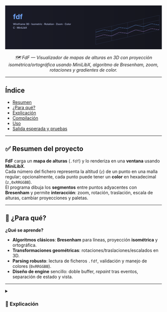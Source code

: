 <!-- ===================== BANNER ===================== -->
<p align="center">
  <img src="https://raw.githubusercontent.com/NanoHtz/Assets/main/fdf/banner.svg" alt="Philosophers banner">
</p>

<p align="center"><i>🗺️ FdF — Visualizador de mapas de alturas en 3D con proyección isométrica/ortográfica usando MiniLibX, algoritmo de Bresenham, zoom, rotaciones y gradientes de color.</i></p>

---

## Índice
- [Resumen](#resumen)
- [¿Para qué?](#para-que)
- [Explicación](#explicacion)
- [Compilación](#compilacion)
- [Uso](#uso)
- [Salida esperada y pruebas](#salida)

---
<a id="resumen"></a>
## ✅ Resumen del proyecto<br>

**FdF** carga un **mapa de alturas** (`.fdf`) y lo renderiza en una **ventana** usando **MiniLibX**.  
Cada número del fichero representa la altitud (`z`) de un punto en una malla regular; opcionalmente, cada punto puede tener un **color** en hexadecimal (`z,0xRRGGBB`).  
El programa dibuja los **segmentos** entre puntos adyacentes con **Bresenham** y permite **interacción**: zoom, rotación, traslación, escala de alturas, cambiar proyecciones y paletas.

---

<a id="para-que"></a>
## 🧩 ¿Para qué?

**¿Qué se aprende?**
- **Algoritmos clásicos**: **Bresenham** para líneas, proyección **isométrica** y ortográfica.
- **Transformaciones geométricas**: rotaciones/traslaciones/escalados en 3D.
- **Parsing robusto**: lectura de ficheros `.fdf`, validación y manejo de colores (`0xRRGGBB`).
- **Diseño de engine** sencillo: doble buffer, *repaint* tras eventos, separación de estado y vista.

---

<a id="explicacion"></a>
<details>
  <summary><h3>📝 Explicación</h3></summary>
